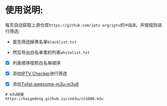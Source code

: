 # 使用说明:

每天自动获取上游仓库`https://github.com/iptv-org/iptv`的`中国源`，并按规则进行筛选:

- 首先筛选掉黑名单`blacklist.txt`

- 然后导出白名单里的列表`whitelist.txt`

- [x] 列表顺序按照白名单顺序

- [x] 添加[IPTV Checker](https://github.com/freearhey/iptv-checker)进行筛选

- [x] 添加[Tvlist-awesome-m3u-m3u8](https://github.com/imDazui/Tvlist-awesome-m3u-m3u8)

```
# m3u链接
https://kaigedong.github.io/cnm3u/cn1080.m3u
```
